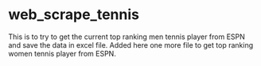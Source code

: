 # web_scrape_tennis
This is to try to get the current top ranking men tennis player from ESPN and save the data in excel file.
Added here one more file to get top ranking women tennis player from ESPN.
